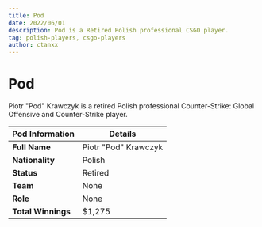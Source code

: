 ```yaml
---
title: Pod
date: 2022/06/01
description: Pod is a Retired Polish professional CSGO player.
tag: polish-players, csgo-players
author: ctanxx
---
```


# Pod

Piotr "Pod" Krawczyk is a retired Polish professional Counter-Strike: Global Offensive and Counter-Strike player.

| **Pod Information** | **Details**          |
| ------------------- | -------------------- |
| **Full Name**       | Piotr "Pod" Krawczyk |
| **Nationality**     | Polish               |
| **Status**          | Retired              |
| **Team**            | None                 |
| **Role**            | None	             |
| **Total Winnings**  | $1,275               |